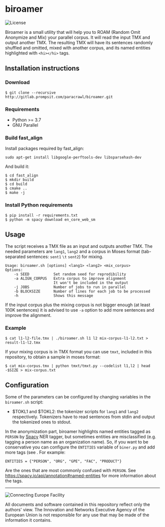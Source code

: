 # biroamer

![License](https://img.shields.io/badge/License-GPLv3-blue.svg)

Biroamer is a small utility that will help you to ROAM (Random Omit Anonymize and Mix) your parallel corpus.
It will read the input TMX and output another TMX.
The resulting TMX will have its sentences randomly shuffled and omitted, mixed with another corpus, and its named entities highlighted with `<hi></hi>` tags.

## Installation instructions

### Download

```
$ git clone --recursive http://gitlab.prompsit.com/paracrawl/biroamer.git
```

### Requirements

 * Python >= 3.7
 * GNU Parallel

### Build fast_align
Install packages required by fast_align:
```
sudo apt-get install libgoogle-perftools-dev libsparsehash-dev
```

And build it:
```
$ cd fast_align
$ mkdir build
$ cd build
$ cmake ..
$ make -j
```

### Install Python requirements

```
$ pip install -r requirements.txt
$ python -m spacy download en_core_web_sm
```


## Usage
The script receives a TMX file as an input and outputs another TMX. The needed parameters are `lang1`, `lang2` and a corpus in Moses format (tab-separated sentences: `sent1` `\t` `sent2`) for mixing.
```
Usage: biroamer.sh [options] <lang1> <lang2> <mix_corpus>
Options:
    -s SEED           Set random seed for reprodibility
    -a ALIGN_CORPUS   Extra corpus to improve alignment
                      It won't be included in the output
    -j JOBS           Number of jobs to run in parallel
    -b BLOCKSIZE      Number of lines for each job to be processed
    -h                Shows this message
```
If the input corpus plus the mixing corpus is not bigger enough (at least 100K sentences) it is advised to use `-a` option to add more sentences and improve the alignment.

### Example
```
$ cat l1-l2-file.tmx | ./biroamer.sh l1 l2 mix-corpus-l1-l2.txt > result-l1-l2.tmx
```
If your mixing corpus is in TMX format you can use `tmxt`, included in this repository, to obtain a sample in moses format:
```
$ cat mix-corpus.tmx | python tmxt/tmxt.py --codelist l1,l2 | head -$SIZE > mix-corpus.txt
```

## Configuration
Some of the parameters can be configured by changing variables in the `biroamer.sh` script:
 * $TOKL1 and $TOKL2: the tokenizer scripts for `lang1` and `lang2` respectively. Tokenizers have to read sentences from stdin and output the tokenized ones to stdout.

In the anonymization part, biroamer highlights named entities tagged as `PERSON` by [Spacy](https://spacy.io/) NER tagger, but sometimes entities are misclassified (e.g. tagging a person name as an organization name). So, if you want to be conservative you can configure the `ENTITIES` variable of `biner.py` and add more tags (see . For example:
```
ENTITIES = {"PERSON", "ORG", "GPE", "FAC", "PRODUCT"}
```
Are the ones that are most commonly confused with `PERSON`. See https://spacy.io/api/annotation#named-entities for more information about the tags.


___

![Connecting Europe Facility](https://www.paracrawl.eu/images/logo_en_cef273x39.png)

All documents and software contained in this repository reflect only the authors' view. The Innovation and Networks Executive Agency of the European Union is not responsible for any use that may be made of the information it contains.
